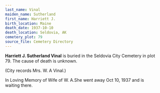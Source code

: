 ```yaml
---
last_name: Vinal
maiden_name: Sutherland
first_name: Harriett J.
birth_location: Maine
death_date: 1937-10-10
death_location: Seldovia, AK
cemetery_plot: 79
source_file: Cemetery Directory
---
```

**Harriett J. Sutherland  Vinal** is buried in the Seldovia City Cemetery in plot 79.  The cause of death is unknown.

(City records Mrs. W. A Vinal.)

In Loving Memory of Wife of W. A.She went away Oct 10, 1937 and is waiting there.
